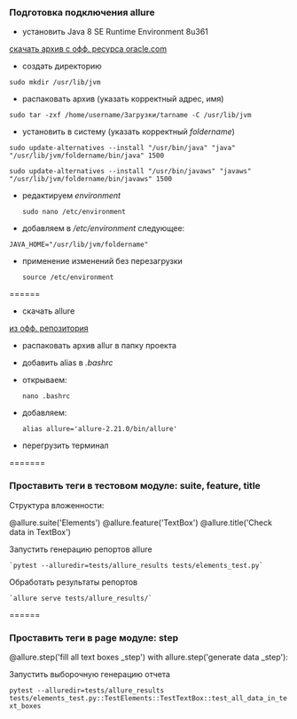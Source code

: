### Подготовка подключения allure

- установить Java 8 SE Runtime Environment 8u361

[скачать архив с офф. ресурса oracle.com](https://www.oracle.com/cis/java/technologies/downloads/)

- создать директорию

`sudo mkdir /usr/lib/jvm`

- распаковать архив (указать корректный адрес, имя)

`sudo tar -zxf /home/username/Загрузки/tarname -C /usr/lib/jvm`

- установить в систему (указать корректный _foldername_)

`sudo update-alternatives --install "/usr/bin/java" "java" "/usr/lib/jvm/foldername/bin/java" 1500`

`sudo update-alternatives --install "/usr/bin/javaws" "javaws" "/usr/lib/jvm/foldername/bin/javaws" 1500`

- редактируем _environment_
    
    `sudo nano /etc/environment`

- добавляем в _/etc/environment_ следующее:

`JAVA_HOME="/usr/lib/jvm/foldername"`

- применение изменений без перезагрузки

    `source /etc/environment`
    
======

- cкачать allure 
 
[из офф. репозитория](https://github.com/allure-framework/allure2/tags)

- распаковать архив allur в папку проекта

- добавить alias в _.bashrc_

- открываем:
    
    `nano .bashrc`

- добавляем:

    `alias allure='allure-2.21.0/bin/allure'`

- перегрузить терминал

=======

### Проставить теги в тестовом модуле: suite, feature, title

Cтруктура вложенности:

@allure.suite('Elements')
    @allure.feature('TextBox')
        @allure.title('Check data in TextBox')


Запустить генерацию репортов allure

    `pytest --alluredir=tests/allure_results tests/elements_test.py`

Обработать результаты репортов

    `allure serve tests/allure_results/`

======

### Проставить теги в page модуле: step

@allure.step('fill all text boxes _step')
    with allure.step('generate data _step'):

Запустить выборочную генерацию отчета

`pytest --alluredir=tests/allure_results tests/elements_test.py::TestElements::TestTextBox::test_all_data_in_text_boxes`
